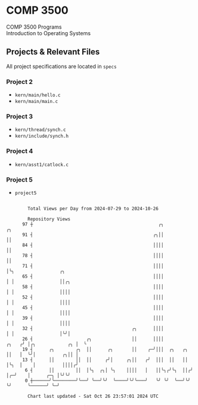 # COMP 3500
COMP 3500 Programs  
Introduction to Operating Systems  
## Projects & Relevant Files
All project specifications are located in `specs`
### Project 2
- `kern/main/hello.c`
- `kern/main/main.c`
### Project 3
- `kern/thread/synch.c`
- `kern/include/synch.h`
### Project 4
- `kern/asst1/catlock.c`
### Project 5
- `project5`

```

        Total Views per Day from 2024-07-29 to 2024-10-26

        Repository Views
      97 ┼                                               ╭╮                ╭╮
      91 ┤                                             ╭╮││                ││
      84 ┤                                             ││││                ││
      78 ┤                                             ││││                ││
      71 ┤                                             ││││                │╰╮                 ╭╮
      65 ┤                                             ││││                │ │                 ││╭╮
      58 ┤                                             ││││                │ │                 ││││
      52 ┤                                             ││││                │ │                 ││││
      45 ┤                                             ││││                │ │                 ││││
      39 ┤                                             ││││                │ │                 ││││
      32 ┤                                     ╭╮      ││││                │ │                 │╰╯│
      26 ┤                    ╭╮               ││      ││││          ╭╮   ╭╯ │╭╮            ╭╮ │  ╰
      19 ┤      ╭╮        ╭╮  ││      ╭╮       ││    ╭─╯│││  ╭╮   ╭╮ ││   │  ╰╯│          ╭╮││ │
      13 ┤      ││        ││  ││     ╭╯│     ╭╮││   ╭╯  │││  ││   ││ │╰╮  │    │          ││││╭╯
       6 ┤      ││        ││  │╰╮  ╭╮│ ╰╮    ││││   │   ││╰╮╭╯╰╮  ││╭╯ │╭─╯    │      ╭─╮ │╰╯╰╯
       0 ┼──────╯╰────────╯╰──╯ ╰──╯╰╯  ╰────╯╰╯╰───╯   ╰╯ ╰╯  ╰──╯╰╯  ╰╯      ╰──────╯ ╰─╯

        Chart last updated - Sat Oct 26 23:57:01 2024 UTC
        
```

